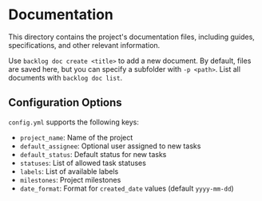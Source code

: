 # Documentation

This directory contains the project's documentation files, including guides, specifications, and other relevant information.

Use `backlog doc create <title>` to add a new document. By default, files are saved here, but you can specify a subfolder with `-p <path>`.
List all documents with `backlog doc list`.

## Configuration Options

`config.yml` supports the following keys:

- `project_name`: Name of the project
- `default_assignee`: Optional user assigned to new tasks
- `default_status`: Default status for new tasks
- `statuses`: List of allowed task statuses
- `labels`: List of available labels
- `milestones`: Project milestones
- `date_format`: Format for `created_date` values (default `yyyy-mm-dd`)
